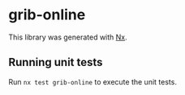 # grib-online

This library was generated with [Nx](https://nx.dev).

## Running unit tests

Run `nx test grib-online` to execute the unit tests.
